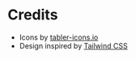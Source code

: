 # Credits
- Icons by [tabler-icons.io](https://tabler-icons.io/)
- Design inspired by [Tailwind CSS](https://tailwindcss.com/)